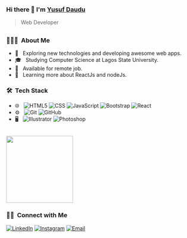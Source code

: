 ### Hi there 👋 I'm [Yusuf Daudu](https://github.com/dyCodes)
> Web Developer
<h2></h2> <!-- Line -->
<h3> 👨🏻‍💻 &nbsp;About Me </h3>

- 🤔 &nbsp; Exploring new technologies and developing awesome web apps.
- 🎓 &nbsp; Studying Computer Science at Lagos State University.
- 💼 &nbsp; Available for remote job.
- 🌱 &nbsp; Learning more about ReactJs and nodeJs.

<h3> 🛠 &nbsp;Tech Stack</h3>

- 🌐 &nbsp;
  ![HTML5](https://img.shields.io/badge/-HTML5-333333?style=flat&logo=HTML5)
  ![CSS](https://img.shields.io/badge/-CSS-333333?style=flat&logo=CSS3&logoColor=1572B6)
  ![JavaScript](https://img.shields.io/badge/-JavaScript-333333?style=flat&logo=javascript)
  ![Bootstrap](https://img.shields.io/badge/-Bootstrap-333333?style=flat&logo=bootstrap&logoColor=563D7C)
  ![React](https://img.shields.io/badge/-React-333333?style=flat&logo=react)
- ⚙️ &nbsp;
  ![Git](https://img.shields.io/badge/-Git-333333?style=flat&logo=git)
  ![GitHub](https://img.shields.io/badge/-GitHub-333333?style=flat&logo=github)
- 🖥 &nbsp;
  ![Illustrator](https://img.shields.io/badge/-Illustrator-333333?style=flat&logo=adobe-illustrator)
  ![Photoshop](https://img.shields.io/badge/-Photoshop-333333?style=flat&logo=adobe-photoshop)

<br/>

<a href="https://github.com/dyCodes">
  <img height="180em" src="https://github-readme-stats.vercel.app/api?username=dyCodes&theme=buefy&show_icons=true" />
<!--   <img height="180em" src="https://github-readme-stats.vercel.app/api/top-langs/?username=dyCodes&theme=buefy&layout=compact" /> -->
</a>

<h3> 🤝🏻 &nbsp;Connect with Me </h3>
<p align="left">
<!-- <a href="https://www.adityavsingh.com/"><img alt="Website" src="https://img.shields.io/badge/Website-www.adityavsingh.com-blue?style=flat-square&logo=google-chrome"></a> -->
<a href="https://www.linkedin.com/in/yusuf.daudu51/"><img alt="LinkedIn" src="https://img.shields.io/badge/LinkedIn-Yusuf%20Daudu-blue?style=flat-square&logo=linkedin"></a>
<a href="https://www.instagram.com/dycodes/"><img alt="Instagram" src="https://img.shields.io/badge/Instagram-dyCodes-blue?style=flat-square&logo=instagram"></a>
<a href="mailto:yusufdaudu51@gmail.com"><img alt="Email" src="https://img.shields.io/badge/Email-yusufdaudu51@gmail.com-blue?style=flat-square&logo=gmail"></a>
</p>

<!-- ⭐️ From [dyCodes](https://github.com/dyCodes) -->

<!--
**dyCodes/dycodes** is a ✨ _special_ ✨ repository because its `README.md` (this file) appears on your GitHub profile.


